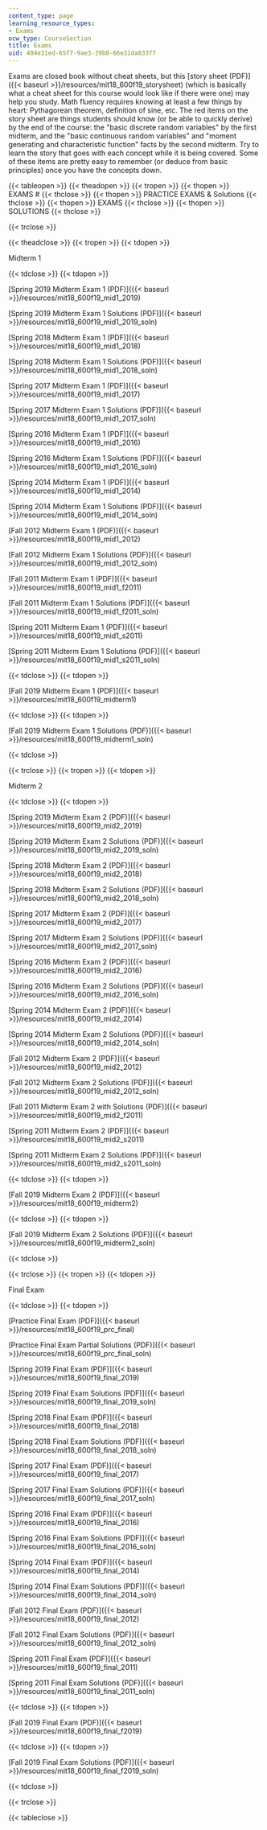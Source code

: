 ```yaml
---
content_type: page
learning_resource_types:
- Exams
ocw_type: CourseSection
title: Exams
uid: 404e31ed-65f7-9ae3-39b0-66e31da833f7
---
```


Exams are closed book without cheat sheets, but this [story sheet (PDF)]({{< baseurl >}}/resources/mit18_600f19_storysheet) (which is basically what a cheat sheet for this course would look like if there were one) may help you study. Math fluency requires knowing at least a few things by heart: Pythagorean theorem, definition of sine, etc. The red items on the story sheet are things students should know (or be able to quickly derive) by the end of the course: the "basic discrete random variables" by the first midterm, and the "basic continuous random variables" and "moment generating and characteristic function" facts by the second midterm. Try to learn the story that goes with each concept while it is being covered. Some of these items are pretty easy to remember (or deduce from basic principles) once you have the concepts down.

{{< tableopen >}}
{{< theadopen >}}
{{< tropen >}}
{{< thopen >}}
EXAMS #
{{< thclose >}}
{{< thopen >}}
PRACTICE EXAMS & Solutions
{{< thclose >}}
{{< thopen >}}
EXAMS
{{< thclose >}}
{{< thopen >}}
SOLUTIONS
{{< thclose >}}

{{< trclose >}}

{{< theadclose >}}
{{< tropen >}}
{{< tdopen >}}


Midterm 1


{{< tdclose >}}
{{< tdopen >}}


[Spring 2019 Midterm Exam 1 (PDF)]({{< baseurl >}}/resources/mit18_600f19_mid1_2019)

[Spring 2019 Midterm Exam 1 Solutions (PDF)]({{< baseurl >}}/resources/mit18_600f19_mid1_2019_soln)

[Spring 2018 Midterm Exam 1 (PDF)]({{< baseurl >}}/resources/mit18_600f19_mid1_2018)

[Spring 2018 Midterm Exam 1 Solutions (PDF)]({{< baseurl >}}/resources/mit18_600f19_mid1_2018_soln)

[Spring 2017 Midterm Exam 1 (PDF)]({{< baseurl >}}/resources/mit18_600f19_mid1_2017)

[Spring 2017 Midterm Exam 1 Solutions (PDF)]({{< baseurl >}}/resources/mit18_600f19_mid1_2017_soln)

[Spring 2016 Midterm Exam 1 (PDF)]({{< baseurl >}}/resources/mit18_600f19_mid1_2016)

[Spring 2016 Midterm Exam 1 Solutions (PDF)]({{< baseurl >}}/resources/mit18_600f19_mid1_2016_soln)

[Spring 2014 Midterm Exam 1 (PDF)]({{< baseurl >}}/resources/mit18_600f19_mid1_2014)

[Spring 2014 Midterm Exam 1 Solutions (PDF)]({{< baseurl >}}/resources/mit18_600f19_mid1_2014_soln)

[Fall 2012 Midterm Exam 1 (PDF)]({{< baseurl >}}/resources/mit18_600f19_mid1_2012)

[Fall 2012 Midterm Exam 1 Solutions (PDF)]({{< baseurl >}}/resources/mit18_600f19_mid1_2012_soln)

[Fall 2011 Midterm Exam 1 (PDF)]({{< baseurl >}}/resources/mit18_600f19_mid1_f2011)

[Fall 2011 Midterm Exam 1 Solutions (PDF)]({{< baseurl >}}/resources/mit18_600f19_mid1_f2011_soln)

[Spring 2011 Midterm Exam 1 (PDF)]({{< baseurl >}}/resources/mit18_600f19_mid1_s2011)

[Spring 2011 Midterm Exam 1 Solutions (PDF)]({{< baseurl >}}/resources/mit18_600f19_mid1_s2011_soln)


{{< tdclose >}}
{{< tdopen >}}


[Fall 2019 Midterm Exam 1 (PDF)]({{< baseurl >}}/resources/mit18_600f19_midterm1)


{{< tdclose >}}
{{< tdopen >}}


[Fall 2019 Midterm Exam 1 Solutions (PDF)]({{< baseurl >}}/resources/mit18_600f19_midterm1_soln)


{{< tdclose >}}

{{< trclose >}}
{{< tropen >}}
{{< tdopen >}}


Midterm 2


{{< tdclose >}}
{{< tdopen >}}


[Spring 2019 Midterm Exam 2 (PDF)]({{< baseurl >}}/resources/mit18_600f19_mid2_2019)

[Spring 2019 Midterm Exam 2 Solutions (PDF)]({{< baseurl >}}/resources/mit18_600f19_mid2_2019_soln)

[Spring 2018 Midterm Exam 2 (PDF)]({{< baseurl >}}/resources/mit18_600f19_mid2_2018)

[Spring 2018 Midterm Exam 2 Solutions (PDF)]({{< baseurl >}}/resources/mit18_600f19_mid2_2018_soln)

[Spring 2017 Midterm Exam 2 (PDF)]({{< baseurl >}}/resources/mit18_600f19_mid2_2017)

[Spring 2017 Midterm Exam 2 Solutions (PDF)]({{< baseurl >}}/resources/mit18_600f19_mid2_2017_soln)

[Spring 2016 Midterm Exam 2 (PDF)]({{< baseurl >}}/resources/mit18_600f19_mid2_2016)

[Spring 2016 Midterm Exam 2 Solutions (PDF)]({{< baseurl >}}/resources/mit18_600f19_mid2_2016_soln)

[Spring 2014 Midterm Exam 2 (PDF)]({{< baseurl >}}/resources/mit18_600f19_mid2_2014)

[Spring 2014 Midterm Exam 2 Solutions (PDF)]({{< baseurl >}}/resources/mit18_600f19_mid2_2014_soln)

[Fall 2012 Midterm Exam 2 (PDF)]({{< baseurl >}}/resources/mit18_600f19_mid2_2012)

[Fall 2012 Midterm Exam 2 Solutions (PDF)]({{< baseurl >}}/resources/mit18_600f19_mid2_2012_soln)

[Fall 2011 Midterm Exam 2 with Solutions (PDF)]({{< baseurl >}}/resources/mit18_600f19_mid2_f2011)

[Spring 2011 Midterm Exam 2 (PDF)]({{< baseurl >}}/resources/mit18_600f19_mid2_s2011)

[Spring 2011 Midterm Exam 2 Solutions (PDF)]({{< baseurl >}}/resources/mit18_600f19_mid2_s2011_soln)


{{< tdclose >}}
{{< tdopen >}}


[Fall 2019 Midterm Exam 2 (PDF)]({{< baseurl >}}/resources/mit18_600f19_midterm2)


{{< tdclose >}}
{{< tdopen >}}


[Fall 2019 Midterm Exam 2 Solutions (PDF)]({{< baseurl >}}/resources/mit18_600f19_midterm2_soln)


{{< tdclose >}}

{{< trclose >}}
{{< tropen >}}
{{< tdopen >}}


Final Exam


{{< tdclose >}}
{{< tdopen >}}


[Practice Final Exam (PDF)]({{< baseurl >}}/resources/mit18_600f19_prc_final)

[Practice Final Exam Partial Solutions (PDF)]({{< baseurl >}}/resources/mit18_600f19_prc_final_soln)

[Spring 2019 Final Exam (PDF)]({{< baseurl >}}/resources/mit18_600f19_final_2019)

[Spring 2019 Final Exam Solutions (PDF)]({{< baseurl >}}/resources/mit18_600f19_final_2019_soln)

[Spring 2018 Final Exam (PDF)]({{< baseurl >}}/resources/mit18_600f19_final_2018)

[Spring 2018 Final Exam Solutions (PDF)]({{< baseurl >}}/resources/mit18_600f19_final_2018_soln)

[Spring 2017 Final Exam (PDF)]({{< baseurl >}}/resources/mit18_600f19_final_2017)

[Spring 2017 Final Exam Solutions (PDF)]({{< baseurl >}}/resources/mit18_600f19_final_2017_soln)

[Spring 2016 Final Exam (PDF)]({{< baseurl >}}/resources/mit18_600f19_final_2016)

[Spring 2016 Final Exam Solutions (PDF)]({{< baseurl >}}/resources/mit18_600f19_final_2016_soln)

[Spring 2014 Final Exam (PDF)]({{< baseurl >}}/resources/mit18_600f19_final_2014)

[Spring 2014 Final Exam Solutions (PDF)]({{< baseurl >}}/resources/mit18_600f19_final_2014_soln)

[Fall 2012 Final Exam (PDF)]({{< baseurl >}}/resources/mit18_600f19_final_2012)

[Fall 2012 Final Exam Solutions (PDF)]({{< baseurl >}}/resources/mit18_600f19_final_2012_soln)

[Spring 2011 Final Exam (PDF)]({{< baseurl >}}/resources/mit18_600f19_final_2011)

[Spring 2011 Final Exam Solutions (PDF)]({{< baseurl >}}/resources/mit18_600f19_final_2011_soln)


{{< tdclose >}}
{{< tdopen >}}


[Fall 2019 Final Exam (PDF)]({{< baseurl >}}/resources/mit18_600f19_final_f2019)


{{< tdclose >}}
{{< tdopen >}}


[Fall 2019 Final Exam Solutions (PDF)]({{< baseurl >}}/resources/mit18_600f19_final_f2019_soln)


{{< tdclose >}}

{{< trclose >}}

{{< tableclose >}}
